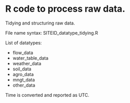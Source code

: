 # R code to process raw data. 

Tidying and structuring raw data. 

File name syntax: 
SITEID_datatype_tidying.R

List of datatypes:
- flow_data
- water_table_data
- weather_data
- soil_data
- agro_data
- mngt_data
- other_data

Time is converted and reported as UTC.